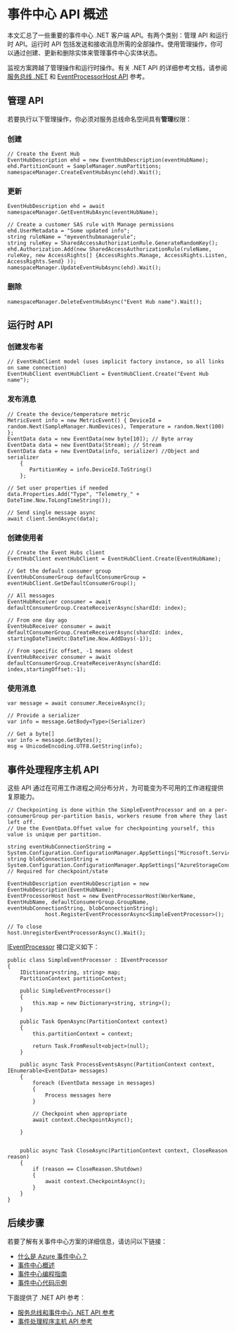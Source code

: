 <properties 
   pageTitle="事件中心 API 概述 | Azure"
   description="汇总了一些重要的事件中心 .NET 客户端 API。"
   services="event-hubs"
   documentationCenter="na"
   authors="sethmanheim"
   manager="timlt"
   editor="" />
<tags 
   ms.service="event-hubs"
   ms.date="01/26/2016"
   wacn.date="03/28/2016" />

# 事件中心 API 概述

本文汇总了一些重要的事件中心 .NET 客户端 API。有两个类别：管理 API 和运行时 API。运行时 API 包括发送和接收消息所需的全部操作。使用管理操作，你可以通过创建、更新和删除实体来管理事件中心实体状态。

监视方案跨越了管理操作和运行时操作。有关 .NET API 的详细参考文档，请参阅[服务总线 .NET](https://msdn.microsoft.com/zh-cn/library/azure/mt419900.aspx) 和 [EventProcessorHost API](https://msdn.microsoft.com/zh-cn/library/azure/mt445521.aspx) 参考。

## 管理 API

若要执行以下管理操作，你必须对服务总线命名空间具有**管理**权限：

### 创建

```
// Create the Event Hub
EventHubDescription ehd = new EventHubDescription(eventHubName);
ehd.PartitionCount = SampleManager.numPartitions;
namespaceManager.CreateEventHubAsync(ehd).Wait();
```

### 更新

```
EventHubDescription ehd = await namespaceManager.GetEventHubAsync(eventHubName);

// Create a customer SAS rule with Manage permissions
ehd.UserMetadata = "Some updated info";
string ruleName = "myeventhubmanagerule";
string ruleKey = SharedAccessAuthorizationRule.GenerateRandomKey();
ehd.Authorization.Add(new SharedAccessAuthorizationRule(ruleName, ruleKey, new AccessRights[] {AccessRights.Manage, AccessRights.Listen, AccessRights.Send} )); 
namespaceManager.UpdateEventHubAsync(ehd).Wait();
```

### 删除

```
namespaceManager.DeleteEventHubAsync("Event Hub name").Wait();
```

## 运行时 API

### 创建发布者

```
// EventHubClient model (uses implicit factory instance, so all links on same connection)
EventHubClient eventHubClient = EventHubClient.Create("Event Hub name");
```

### 发布消息

```
// Create the device/temperature metric
MetricEvent info = new MetricEvent() { DeviceId = random.Next(SampleManager.NumDevices), Temperature = random.Next(100) };
EventData data = new EventData(new byte[10]); // Byte array
EventData data = new EventData(Stream); // Stream 
EventData data = new EventData(info, serializer) //Object and serializer 
    {
       PartitionKey = info.DeviceId.ToString()
    };

// Set user properties if needed
data.Properties.Add("Type", "Telemetry_" + DateTime.Now.ToLongTimeString());

// Send single message async
await client.SendAsync(data);
```

### 创建使用者

```
// Create the Event Hubs client
EventHubClient eventHubClient = EventHubClient.Create(EventHubName);

// Get the default consumer group
EventHubConsumerGroup defaultConsumerGroup = eventHubClient.GetDefaultConsumerGroup();

// All messages
EventHubReceiver consumer = await defaultConsumerGroup.CreateReceiverAsync(shardId: index);

// From one day ago
EventHubReceiver consumer = await defaultConsumerGroup.CreateReceiverAsync(shardId: index, startingDateTimeUtc:DateTime.Now.AddDays(-1));
                        
// From specific offset, -1 means oldest
EventHubReceiver consumer = await defaultConsumerGroup.CreateReceiverAsync(shardId: index,startingOffset:-1); 
```

### 使用消息

```
var message = await consumer.ReceiveAsync();

// Provide a serializer
var info = message.GetBody<Type>(Serializer)
                                    
// Get a byte[]
var info = message.GetBytes(); 
msg = UnicodeEncoding.UTF8.GetString(info);
```

## 事件处理程序主机 API

这些 API 通过在可用工作进程之间分布分片，为可能变为不可用的工作进程提供复原能力。

```
// Checkpointing is done within the SimpleEventProcessor and on a per-consumerGroup per-partition basis, workers resume from where they last left off.
// Use the EventData.Offset value for checkpointing yourself, this value is unique per partition.

string eventHubConnectionString = System.Configuration.ConfigurationManager.AppSettings["Microsoft.ServiceBus.ConnectionString"];
string blobConnectionString = System.Configuration.ConfigurationManager.AppSettings["AzureStorageConnectionString"]; // Required for checkpoint/state

EventHubDescription eventHubDescription = new EventHubDescription(EventHubName);
EventProcessorHost host = new EventProcessorHost(WorkerName, EventHubName, defaultConsumerGroup.GroupName, eventHubConnectionString, blobConnectionString);
            host.RegisterEventProcessorAsync<SimpleEventProcessor>();

// To close
host.UnregisterEventProcessorAsync().Wait();   
```

[IEventProcessor](https://msdn.microsoft.com/zh-cn/library/azure/microsoft.servicebus.messaging.ieventprocessor.aspx) 接口定义如下：

```
public class SimpleEventProcessor : IEventProcessor
{
    IDictionary<string, string> map;
    PartitionContext partitionContext;

    public SimpleEventProcessor()
    {
        this.map = new Dictionary<string, string>();
    }

    public Task OpenAsync(PartitionContext context)
    {
        this.partitionContext = context;

        return Task.FromResult<object>(null);
    }

    public async Task ProcessEventsAsync(PartitionContext context, IEnumerable<EventData> messages)
    {
        foreach (EventData message in messages)
        {
            Process messages here
        }
        
        // Checkpoint when appropriate
        await context.CheckpointAsync();

    }


    public async Task CloseAsync(PartitionContext context, CloseReason reason)
    {
        if (reason == CloseReason.Shutdown)
        {
            await context.CheckpointAsync();
        }
    }
}
```

## 后续步骤

若要了解有关事件中心方案的详细信息，请访问以下链接：

- [什么是 Azure 事件中心？](/documentation/articles/event-hubs-what-is-event-hubs)
- [事件中心概述](/documentation/articles/event-hubs-overview)
- [事件中心编程指南](/documentation/articles/event-hubs-programming-guide)
- [事件中心代码示例](https://code.msdn.microsoft.com/site/search?query=event%20hub&f%5B0%5D.Value=event%20hub&f%5B0%5D.Type=SearchText&ac=5)

下面提供了 .NET API 参考：

- [服务总线和事件中心 .NET API 参考](https://msdn.microsoft.com/zh-cn/library/azure/mt419900.aspx)
- [事件处理程序主机 API 参考](https://msdn.microsoft.com/zh-cn/library/azure/mt445521.aspx)

<!---HONumber=Mooncake_0321_2016-->